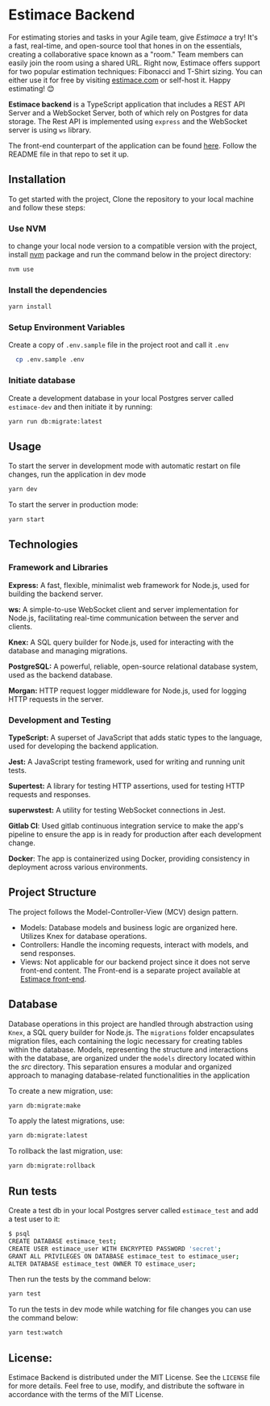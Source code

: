 # Estimace Backend
For estimating stories and tasks in your Agile team, give *Estimace* a try! It's a fast, real-time, and open-source tool that hones in on the essentials, creating a collaborative space known as a "room." Team members can easily join the room using a shared URL. Right now, Estimace offers support for two popular estimation techniques: Fibonacci and T-Shirt sizing. You can either use it for free by visiting [estimace.com](https://www.estimace.com/) or self-host it. Happy estimating! 😊

**Estimace backend** is a TypeScript application that includes a REST API Server and a WebSocket Server, both of which rely on Postgres for data storage. The Rest API is implemented using `express` and the WebSocket server is using `ws` library.

The front-end counterpart of the application can be found [here](https://gitlab.com/estimace/estimace-fe). Follow the README file in that repo to set it up.

## Installation

To get started with the project, Clone the repository to your local machine and follow these steps:

### Use NVM
to change your local node version to a compatible version with the project, install [nvm](https://github.com/nvm-sh/nvm) package and run the command below in the project directory:

```sh
nvm use
```

### Install the dependencies
  
```sh
yarn install
```

### Setup Environment Variables
  
  Create a copy of `.env.sample` file in the project root and call it `.env`

```sh
  cp .env.sample .env
```
### Initiate database
  
Create a development database in your local Postgres server called `estimace-dev` and then initiate it by running:

```sh 
yarn run db:migrate:latest
```

## Usage
To start the server in development mode with automatic restart on file changes, run the application in dev mode

```sh
yarn dev
```

To start the server in production mode:
```sh
yarn start
```

## Technologies

### Framework and Libraries

**Express:** A fast, flexible, minimalist web framework for Node.js, used for building the backend server.

**ws:** A simple-to-use WebSocket client and server implementation for Node.js, facilitating real-time communication between the server and clients.

**Knex:** A SQL query builder for Node.js, used for interacting with the database and managing migrations.

**PostgreSQL:** A powerful, reliable, open-source relational database system, used as the backend database.

**Morgan:** HTTP request logger middleware for Node.js, used for logging HTTP requests in the server.

### Development and Testing
**TypeScript:** A superset of JavaScript that adds static types to the language, used for developing the backend application.

**Jest:** A JavaScript testing framework, used for writing and running unit tests.

**Supertest:** A library for testing HTTP assertions, used for testing HTTP requests and responses.

**superwstest:** A utility for testing WebSocket connections in Jest.

**Gitlab CI**: Used gitlab continuous integration service to make the app's pipeline to ensure the app is in ready for production after each development change.

**Docker**: The app is containerized using Docker, providing consistency in deployment across various environments.


## Project Structure
The project follows the Model-Controller-View (MCV) design pattern.
- Models: Database models and business logic are organized here. Utilizes Knex for database operations.
- Controllers: Handle the incoming requests, interact with models, and send responses.
- Views: Not applicable for our backend project since it does not serve front-end content. The Front-end is a separate project available at [Estimace front-end](https://gitlab.com/estimace/estimace-fe).

## Database
Database operations in this project are handled through abstraction using `Knex`, a SQL query builder for Node.js. The `migrations` folder encapsulates migration files, each containing the logic necessary for creating tables within the database. Models, representing the structure and interactions with the database, are organized under the `models` directory located within the *src* directory. 
This separation ensures a modular and organized approach to managing database-related functionalities in the application

To create a new migration, use:
```sh
yarn db:migrate:make
```

To apply the latest migrations, use:

```sh
yarn db:migrate:latest
```

To rollback the last migration, use:

```sh
yarn db:migrate:rollback
```

## Run tests

Create a test db in your local Postgres server called `estimace_test` and add a test user to it:
```sh
$ psql
CREATE DATABASE estimace_test;
CREATE USER estimace_user WITH ENCRYPTED PASSWORD 'secret';
GRANT ALL PRIVILEGES ON DATABASE estimace_test to estimace_user;
ALTER DATABASE estimace_test OWNER TO estimace_user;
```

Then run the tests by the command below:

```sh
yarn test
```

To run the tests in dev mode while watching for file changes you can use the command below:

```sh
yarn test:watch
```

## License:

Estimace Backend is distributed under the MIT License. See the `LICENSE` file for more details. Feel free to use, modify, and distribute the software in accordance with the terms of the MIT License.